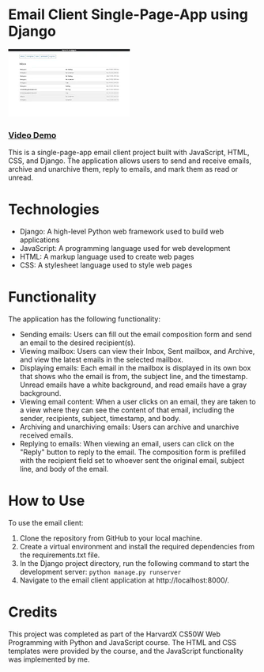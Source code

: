 # Email Client Single-Page-App using Django

![Screenshot](screenshot.webp)

### [Video Demo](https://youtu.be/9vE_xOXLLrk)

This is a single-page-app email client project built with JavaScript, HTML, CSS, and Django. The application allows users to send and receive emails, archive and unarchive them, reply to emails, and mark them as read or unread.

# Technologies
- Django: A high-level Python web framework used to build web applications
- JavaScript: A programming language used for web development
- HTML: A markup language used to create web pages
- CSS: A stylesheet language used to style web pages

# Functionality
The application has the following functionality:

- Sending emails: Users can fill out the email composition form and send an email to the desired recipient(s).
- Viewing mailbox: Users can view their Inbox, Sent mailbox, and Archive, and view the latest emails in the selected mailbox.
- Displaying emails: Each email in the mailbox is displayed in its own box that shows who the email is from, the subject line, and the timestamp. Unread emails have a white background, and read emails have a gray background.
- Viewing email content: When a user clicks on an email, they are taken to a view where they can see the content of that email, including the sender, recipients, subject, timestamp, and body.
- Archiving and unarchiving emails: Users can archive and unarchive received emails.
- Replying to emails: When viewing an email, users can click on the "Reply" button to reply to the email. The composition form is prefilled with the recipient field set to whoever sent the original email, subject line, and body of the email.

# How to Use
To use the email client:

1. Clone the repository from GitHub to your local machine.
2. Create a virtual environment and install the required dependencies from the requirements.txt file.
3. In the Django project directory, run the following command to start the development server:
```python manage.py runserver```
4. Navigate to the email client application at http://localhost:8000/.

# Credits
This project was completed as part of the HarvardX CS50W Web Programming with Python and JavaScript course. The HTML and CSS templates were provided by the course, and the JavaScript functionality was implemented by me.
